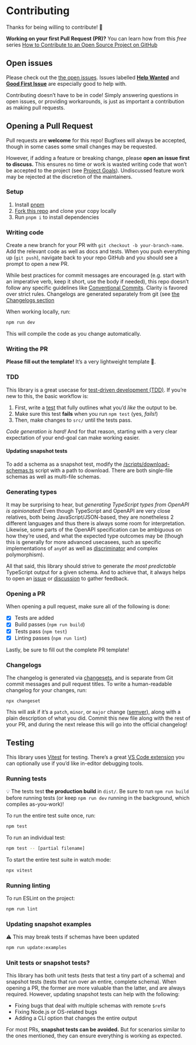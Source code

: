 # Contributing

Thanks for being willing to contribute! 🙏

**Working on your first Pull Request (PR)?** You can learn how from this _free_ series [How to Contribute to an Open Source Project on GitHub](https://app.egghead.io/playlists/how-to-contribute-to-an-open-source-project-on-github)

## Open issues

Please check out the [the open issues](https://github.com/drwpow/openapi-typescript/issues). Issues labelled [**Help Wanted**](https://github.com/drwpow/openapi-typescript/issues?q=is%3Aissue+is%3Aopen+label%3A%22help+wanted%22) and [**Good First Issue**](https://github.com/drwpow/openapi-typescript/issues?q=is%3Aissue+is%3Aopen+label%3A%22good+first+issue%22) are especially good to help with.

Contributing doesn’t have to be in code! Simply answering questions in open issues, or providing workarounds, is just as important a contribution as making pull requests.

## Opening a Pull Request

Pull requests are **welcome** for this repo! Bugfixes will always be accepted, though in some cases some small changes may be requested.

However, if adding a feature or breaking change, please **open an issue first to discuss.** This ensures no time or work is wasted writing code that won’t be accepted to the project (see [Project Goals](./README.md#-project-goals)). Undiscussed feature work may be rejected at the discretion of the maintainers.

### Setup

1. Install [pnpm](https://pnpm.io/)
2. [Fork this repo](https://docs.github.com/en/get-started/quickstart/fork-a-repo) and clone your copy locally
3. Run `pnpm i` to install dependencies

### Writing code

Create a new branch for your PR with `git checkout -b your-branch-name`. Add the relevant code as well as docs and tests. When you push everything up (`git push`), navigate back to your repo GitHub and you should see a prompt to open a new PR.

While best practices for commit messages are encouraged (e.g. start with an imperative verb, keep it short, use the body if needed), this repo doesn’t follow any specific guidelines like [Conventional Commits](https://www.conventionalcommits.org/en/v1.0.0/). Clarity is favored over strict rules. Changelogs are generated separately from git (see [the Changelogs section](#changelogs)

When working locally, run:

```bash
npm run dev
```

This will compile the code as you change automatically.

### Writing the PR

**Please fill out the template!** It’s a very lightweight template 🙂.

### TDD

This library is a great usecase for [test-driven development (TDD)](https://en.wikipedia.org/wiki/Test-driven_development). If you’re new to this, the basic workflow is:

1. First, write a [test](#testing) that fully outlines what you’d _like_ the output to be.
2. Make sure this test **fails** when you run `npm test` (yes, _fails!_)
3. Then, make changes to `src/` until the tests pass.

_Code generation is hard!_ And for that reason, starting with a very clear expectation of your end-goal can make working easier.

#### Updating snapshot tests

To add a schema as a snapshot test, modify the [/scripts/download-schemas.ts](/scripts/download-schemas.ts) script with a path to download. There are both single-file schemas as well as multi-file schemas.

### Generating types

It may be surprising to hear, but _generating TypeScript types from OpenAPI is opinionated!_ Even though TypeScript and OpenAPI are very close relatives, both being JavaScript/JSON-based, they are nonetheless 2 different languages and thus there is always some room for interpretation. Likewise, some parts of the OpenAPI specification can be ambiguous on how they’re used, and what the expected type outcomes may be (though this is generally for more advanced usecasees, such as specific implementations of `anyOf` as well as [discriminator](https://spec.openapis.org/oas/latest.html#discriminatorObject) and complex polymorphism).

All that said, this library should strive to generate _the most predictable_ TypeScript output for a given schema. And to achieve that, it always helps to open an [issue](https://github.com/drwpow/openapi-typescript/issues) or [discussion](https://github.com/drwpow/openapi-typescript/discussions) to gather feedback.

### Opening a PR

When opening a pull request, make sure all of the following is done:

- [x] Tests are added
- [x] Build passes (`npm run build`)
- [x] Tests pass (`npm test`)
- [x] Linting passes (`npm run lint`)

Lastly, be sure to fill out the complete PR template!

### Changelogs

The changelog is generated via [changesets](https://github.com/changesets/changesets), and is separate from Git commit messages and pull request titles. To write a human-readable changelog for your changes, run:

```
npx changeset
```

This will ask if it’s a `patch`, `minor`, or `major` change ([semver](https://semver.org/)), along with a plain description of what you did. Commit this new file along with the rest of your PR, and during the next release this will go into the official changelog!

## Testing

This library uses [Vitest](https://vitest.dev/) for testing. There’s a great [VS Code extension](https://marketplace.visualstudio.com/items?itemName=ZixuanChen.vitest-explorer) you can optionally use if you’d like in-editor debugging tools.

### Running tests

💡 The tests test **the production build** in `dist/`. Be sure to run `npm run build` before running tests (or keep `npm run dev` running in the background, which compiles as-you-work)!

To run the entire test suite once, run:

```bash
npm test
```

To run an individual test:

```bash
npm test -- [partial filename]
```

To start the entire test suite in watch mode:

```bash
npx vitest
```

### Running linting

To run ESLint on the project:

```bash
npm run lint
```

### Updating snapshot examples

⚠️ This may break tests if schemas have been updated

```bash
npm run update:examples
```

### Unit tests or snapshot tests?

This library has both unit tests (tests that test a tiny part of a schema) and snapshot tests (tests that run over an entire, complete schema). When opening a PR, the former are more valuable than the latter, and are always required. However, updating snapshot tests can help with the following:

- Fixing bugs that deal with multiple schemas with remote `$ref`s
- Fixing Node.js or OS-related bugs
- Adding a CLI option that changes the entire output

For most PRs, **snapshot tests can be avoided.** But for scenarios similar to the ones mentioned, they can ensure everything is working as expected.
